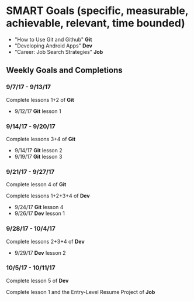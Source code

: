 # SMART Goals (specific, measurable, achievable, relevant, time bounded)

* "How to Use Git and Github" **Git**
* "Developing Android Apps" **Dev**
* "Career: Job Search Strategies" **Job**


## Weekly Goals and Completions
### 9/7/17 - 9/13/17
Complete lessons 1+2 of **Git**

* 9/12/17 **Git** lesson 1


### 9/14/17 - 9/20/17
Complete lessons 3+4 of **Git**

* 9/14/17 **Git** lesson 2
* 9/19/17 **Git** lesson 3


### 9/21/17 - 9/27/17
Complete lesson 4 of **Git**

Complete lessons 1+2+3+4 of **Dev**

* 9/24/17 **Git** lesson 4
* 9/26/17 **Dev** lesson 1


### 9/28/17 - 10/4/17
Complete lessons 2+3+4 of **Dev**

* 9/29/17 **Dev** lesson 2


### 10/5/17 - 10/11/17
Complete lesson 5 of **Dev**

Complete lesson 1 and the Entry-Level Resume Project of **Job**

